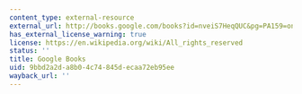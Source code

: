 ```yaml
---
content_type: external-resource
external_url: http://books.google.com/books?id=nveiS7HeqQUC&pg=PA159=onepage
has_external_license_warning: true
license: https://en.wikipedia.org/wiki/All_rights_reserved
status: ''
title: Google Books
uid: 9bbd2a2d-a8b0-4c74-845d-ecaa72eb95ee
wayback_url: ''
---
```

